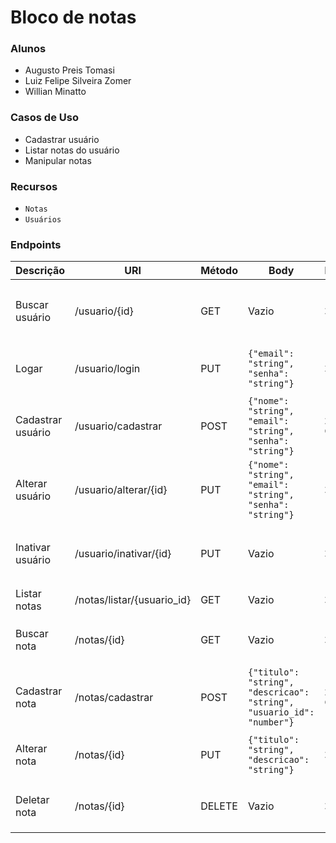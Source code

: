 # Bloco de notas

### Alunos
- Augusto Preis Tomasi
- Luiz Felipe Silveira Zomer
- Willian Minatto

### Casos de Uso
 - Cadastrar usuário
 - Listar notas do usuário
 - Manipular notas

### Recursos
 - `Notas`
 - `Usuários`

### Endpoints

| Descrição | URI | Método | Body | Response | Erro |
| --- | --- | --- | --- | --- | --- |
Buscar usuário | /usuario/{id} | GET | Vazio | `200 OK` | `404 Not Found` - Usuário não encontrado |
Logar | /usuario/login | PUT | `{"email": "string", "senha": "string"}` | `200 OK` | `404 Not Found` - Login inválido |
Cadastrar usuário | /usuario/cadastrar | POST | `{"nome": "string", "email": "string", "senha": "string"}` | `201 Created` | `400 Bad Request` - Dados inválidos |
Alterar usuário | /usuario/alterar/{id} | PUT | `{"nome": "string", "email": "string", "senha": "string"}` | `200 OK` | `400 Bad Request` - Dados inválidos |
Inativar usuário  | /usuario/inativar/{id} | PUT | Vazio | `200 OK` | `404 Not Found` - Usuário não encontrado |
Listar notas | /notas/listar/{usuario_id} | GET | Vazio | `200 OK` | Vazio |
Buscar nota | /notas/{id} | GET | Vazio | `200 OK` | `404 Not Found` - Nota não encontrada |
Cadastrar nota | /notas/cadastrar | POST | `{"titulo": "string", "descricao": "string", "usuario_id": "number"}` | `201 Created` | `400 Bad Request` - Dados inválidos |
Alterar nota | /notas/{id} | PUT | `{"titulo": "string", "descricao": "string"}` | `200 OK` | `400 Bad Request` - Dados inválidos |
Deletar nota | /notas/{id} | DELETE | Vazio | `200 OK` | `404 Not Found` - Nota não encontrada |
